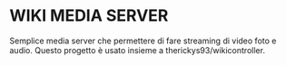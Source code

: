 # WIKI MEDIA SERVER

Semplice media server che permettere di fare streaming di video foto e audio.
Questo progetto è usato insieme a therickys93/wikicontroller.